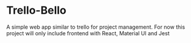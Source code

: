 # Trello-Bello
A simple web app similar to trello for project management. For now this project will only include frontend with React, Material UI and Jest
